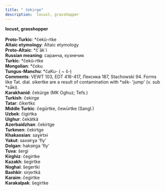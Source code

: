 ```yaml
---
title: " čekirge"
description:  locust, grasshopper
---
```

<p data-pagefind-weight="0.5">
<strong> locust, grasshopper</strong><br><br>
<strong>Proto-Turkic</strong>:  *čekü-rtke<br>
<strong>Altaic etymology</strong>:  Altaic etymology<br>
<strong> Proto-Altaic</strong>:  *č`ăk`i<br>
<strong>Russian meaning</strong>:  саранча, кузнечик<br>
<strong>Turkic</strong>:  *čekü-rtke<br>
<strong>Mongolian</strong>:  *čoku<br>
<strong>Tungus-Manchu</strong>:  *čaKu- ( ~ š-)<br>
<strong>Comments</strong>:  VEWT 103, EDT 416-417, Лексика 187, Stachowski 94. Forms like Tat. dial. sikertke are a result of contamination with *sēk- 'jump' (v. sub *sā́ki).<br>
<strong>Karakhanid</strong>:  čekürge (MK Oghuz; Tefs.)<br>
<strong>Turkish</strong>:  čekirge<br>
<strong>Tatar</strong>:  čikertkɛ<br>
<strong>Middle Turkic</strong>:  čegürtke, čewürtke (Sangl.)<br>
<strong>Uzbek</strong>:  čigirtka<br>
<strong>Uighur</strong>:  čekätkä<br>
<strong>Azerbaidzhan</strong>:  čekirtge<br>
<strong>Turkmen</strong>:  čekirtge<br>
<strong>Khakassian</strong>:  saɣɨrtxɨ<br>
<strong>Yakut</strong>:  saxsɨrɣa 'fly'<br>
<strong>Dolgan</strong>:  haksɨrga 'fly'<br>
<strong>Tuva</strong>:  šergi<br>
<strong>Kirghiz</strong>:  čegirtke<br>
<strong>Kazakh</strong>:  šegirtke<br>
<strong>Noghai</strong>:  šegertki<br>
<strong>Bashkir</strong>:  siŋertkä<br>
<strong>Karaim</strong>:  čegirtke<br>
<strong>Karakalpak</strong>:  šegirtke<br>

</p>

